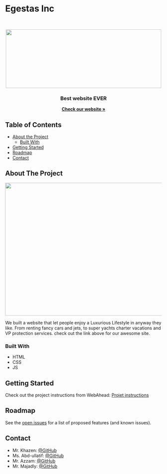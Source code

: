 # Egestas Inc

<!-- PROJECT LOGO -->
<br />

<p align="center">
  <img src="https://github.com/WebAhead7/egestas/blob/main/logo.jpg" width="500" height="189"/>
</p>
<p align="center">
  <h3 align="center">Best website EVER</h3>
  <p align="center">
    <a href="https://webahead7.github.io/egestas/"><strong>Check our website »</strong></a>
  </p>
</p>



<!-- TABLE OF CONTENTS -->
## Table of Contents

* [About the Project](#about-the-project)
  * [Built With](#built-with)
* [Getting Started](#getting-started)
* [Roadmap](#roadmap)
* [Contact](#contact)


<!-- ABOUT THE PROJECT -->
## About The Project
<p align="center">
  <img src="https://github.com/WebAhead7/egestas/blob/main/screenshot.PNG" width="1000" height="428" />
</p>

We built a website that let people enjoy a Luxurious Lifestyle in anyway they like. From renting fancy cars and jets, to super yachts charter vacations and VP protection services. check out the link above for our awesome site.

### Built With
* HTML
* CSS
* JS


<!-- GETTING STARTED -->
## Getting Started

Check out the project instructions from WebAhead: [Projet instructions](https://github.com/WebAhead/master-reference/blob/master/coursebook/week-1/project.md)


<!-- ROADMAP -->
## Roadmap

See the [open issues](https://github.com/WebAhead7/egestas/issues) for a list of proposed features (and known issues).

<!-- CONTACT -->
## Contact

* Mr. Khazen: [@GitHub](https://github.com/jiries-khazen)
* Ms. Abd-ullatif:  [@GitHub](https://twitter.com/your_username)
* Mr. Azzam:  [@GitHub](https://github.com/nuwrss)
* Mr. Majadly:  [@GitHub](https://github.com/mjmajadly)


